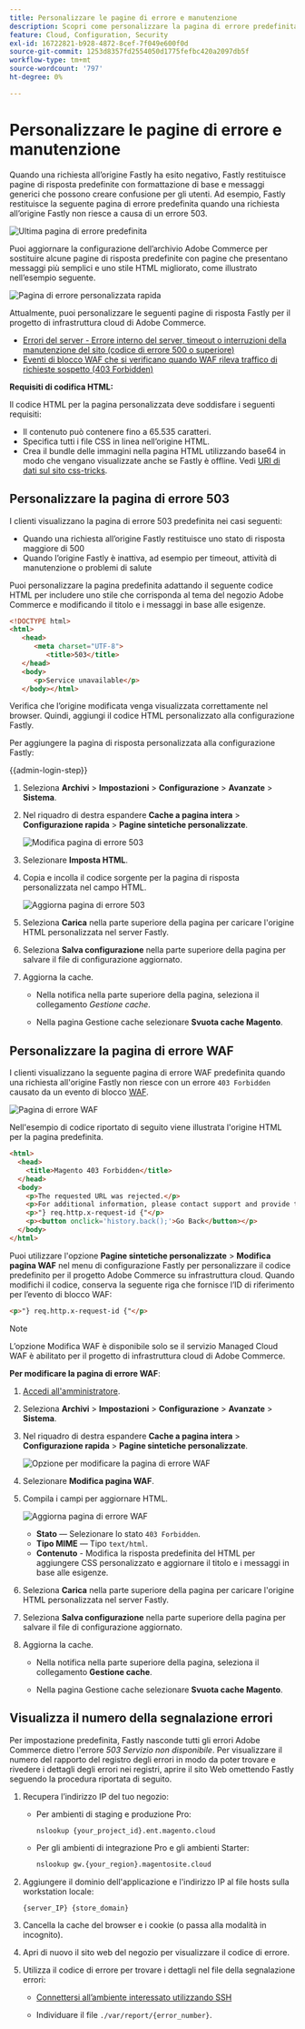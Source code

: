 ```yaml
---
title: Personalizzare le pagine di errore e manutenzione
description: Scopri come personalizzare la pagina di errore predefinita che viene visualizzata quando le richieste al server di origine Fastly non riescono.
feature: Cloud, Configuration, Security
exl-id: 16722821-b928-4872-8cef-7f049e600f0d
source-git-commit: 1253d8357fd2554050d1775fefbc420a2097db5f
workflow-type: tm+mt
source-wordcount: '797'
ht-degree: 0%

---
```


# Personalizzare le pagine di errore e manutenzione

Quando una richiesta all’origine Fastly ha esito negativo, Fastly restituisce pagine di risposta predefinite con formattazione di base e messaggi generici che possono creare confusione per gli utenti. Ad esempio, Fastly restituisce la seguente pagina di errore predefinita quando una richiesta all’origine Fastly non riesce a causa di un errore 503.

![Ultima pagina di errore predefinita](../../assets/cdn/fastly-503-example.png)

Puoi aggiornare la configurazione dell’archivio Adobe Commerce per sostituire alcune pagine di risposta predefinite con pagine che presentano messaggi più semplici e uno stile HTML migliorato, come illustrato nell’esempio seguente.

![Pagina di errore personalizzata rapida](../../assets/cdn/fastly-new-error-page.png)

Attualmente, puoi personalizzare le seguenti pagine di risposta Fastly per il progetto di infrastruttura cloud di Adobe Commerce.

- [Errori del server - Errore interno del server, timeout o interruzioni della manutenzione del sito (codice di errore 500 o superiore)](#customize-the-503-error-page)
- [Eventi di blocco WAF che si verificano quando WAF rileva traffico di richieste sospetto (403 Forbidden)](#customize-the-waf-error-page)

**Requisiti di codifica HTML:**

Il codice HTML per la pagina personalizzata deve soddisfare i seguenti requisiti:

- Il contenuto può contenere fino a 65.535 caratteri.
- Specifica tutti i file CSS in linea nell’origine HTML.
- Crea il bundle delle immagini nella pagina HTML utilizzando base64 in modo che vengano visualizzate anche se Fastly è offline. Vedi [URI di dati sul sito css-tricks](https://css-tricks.com/data-uris/).

## Personalizzare la pagina di errore 503

I clienti visualizzano la pagina di errore 503 predefinita nei casi seguenti:

- Quando una richiesta all’origine Fastly restituisce uno stato di risposta maggiore di 500
- Quando l’origine Fastly è inattiva, ad esempio per timeout, attività di manutenzione o problemi di salute

Puoi personalizzare la pagina predefinita adattando il seguente codice HTML per includere uno stile che corrisponda al tema del negozio Adobe Commerce e modificando il titolo e i messaggi in base alle esigenze.

```html
<!DOCTYPE html>
<html>
   <head>
      <meta charset="UTF-8">
         <title>503</title>
   </head>
   <body>
      <p>Service unavailable</p>
   </body></html>
```

Verifica che l’origine modificata venga visualizzata correttamente nel browser. Quindi, aggiungi il codice HTML personalizzato alla configurazione Fastly.

Per aggiungere la pagina di risposta personalizzata alla configurazione Fastly:

{{admin-login-step}}

1. Seleziona **Archivi** > **Impostazioni** > **Configurazione** > **Avanzate** > **Sistema**.

1. Nel riquadro di destra espandere **Cache a pagina intera** > **Configurazione rapida** > **Pagine sintetiche personalizzate**.

   ![Modifica pagina di errore 503](../../assets/cdn/fastly-custom-synthetic-pages-edit-html.png)

1. Selezionare **Imposta HTML**.

1. Copia e incolla il codice sorgente per la pagina di risposta personalizzata nel campo HTML.

   ![Aggiorna pagina di errore 503](../../assets/cdn/fastly-customize-503-response.png)

1. Seleziona **Carica** nella parte superiore della pagina per caricare l&#39;origine HTML personalizzata nel server Fastly.

1. Seleziona **Salva configurazione** nella parte superiore della pagina per salvare il file di configurazione aggiornato.

1. Aggiorna la cache.

   - Nella notifica nella parte superiore della pagina, seleziona il collegamento *Gestione cache*.

   - Nella pagina Gestione cache selezionare **Svuota cache Magento**.

## Personalizzare la pagina di errore WAF

I clienti visualizzano la seguente pagina di errore WAF predefinita quando una richiesta all&#39;origine Fastly non riesce con un errore `403 Forbidden` causato da un evento di blocco [WAF](fastly-waf-service.md).

![Pagina di errore WAF](../../assets/cdn/fastly-waf-403-error.png)

Nell&#39;esempio di codice riportato di seguito viene illustrata l&#39;origine HTML per la pagina predefinita.

```html
<html>
  <head>
    <title>Magento 403 Forbidden</title>
  </head>
  <body>
    <p>The requested URL was rejected.</p>
    <p>For additional information, please contact support and provide this reference ID:</p>
    <p>"} req.http.x-request-id {"</p>
    <p><button onclick='history.back();'>Go Back</button></p>
  </body>
</html>
```

Puoi utilizzare l&#39;opzione **Pagine sintetiche personalizzate** > **Modifica pagina WAF** nel menu di configurazione Fastly per personalizzare il codice predefinito per il progetto Adobe Commerce su infrastruttura cloud. Quando modifichi il codice, conserva la seguente riga che fornisce l’ID di riferimento per l’evento di blocco WAF:

```html
<p>"} req.http.x-request-id {"</p>
```

>[!NOTE]
>
>L’opzione Modifica WAF è disponibile solo se il servizio Managed Cloud WAF è abilitato per il progetto di infrastruttura cloud di Adobe Commerce.

**Per modificare la pagina di errore WAF**:

1. [Accedi all&#39;amministratore](../../get-started/onboarding.md#access-your-admin-panel).

1. Seleziona **Archivi** > **Impostazioni** > **Configurazione** > **Avanzate** > **Sistema**.

1. Nel riquadro di destra espandere **Cache a pagina intera** > **Configurazione rapida** > **Pagine sintetiche personalizzate**.

   ![Opzione per modificare la pagina di errore WAF](../../assets/cdn/fastly-custom-synthetic-pages-edit-waf.png)

1. Selezionare **Modifica pagina WAF**.

1. Compila i campi per aggiornare HTML.

   ![Aggiorna pagina di errore WAF](../../assets/cdn/fastly-edit-waf-html.png)

   - **Stato** — Selezionare lo stato `403 Forbidden`.
   - **Tipo MIME** — Tipo `text/html`.
   - **Contenuto** - Modifica la risposta predefinita del HTML per aggiungere CSS personalizzato e aggiornare il titolo e i messaggi in base alle esigenze.

1. Seleziona **Carica** nella parte superiore della pagina per caricare l&#39;origine HTML personalizzata nel server Fastly.

1. Seleziona **Salva configurazione** nella parte superiore della pagina per salvare il file di configurazione aggiornato.

1. Aggiorna la cache.

   - Nella notifica nella parte superiore della pagina, seleziona il collegamento **Gestione cache**.

   - Nella pagina Gestione cache selezionare **Svuota cache Magento**.

## Visualizza il numero della segnalazione errori

Per impostazione predefinita, Fastly nasconde tutti gli errori Adobe Commerce dietro l&#39;errore *503 Servizio non disponibile*. Per visualizzare il numero del rapporto del registro degli errori in modo da poter trovare e rivedere i dettagli degli errori nei registri, aprire il sito Web omettendo Fastly seguendo la procedura riportata di seguito.

1. Recupera l’indirizzo IP del tuo negozio:

   - Per ambienti di staging e produzione Pro:

     ```bash
     nslookup {your_project_id}.ent.magento.cloud
     ```

   - Per gli ambienti di integrazione Pro e gli ambienti Starter:

     ```bash
     nslookup gw.{your_region}.magentosite.cloud
     ```

1. Aggiungere il dominio dell&#39;applicazione e l&#39;indirizzo IP al file hosts sulla workstation locale:

   ```text
   {server_IP} {store_domain}
   ```

1. Cancella la cache del browser e i cookie (o passa alla modalità in incognito).

1. Apri di nuovo il sito web del negozio per visualizzare il codice di errore.

1. Utilizza il codice di errore per trovare i dettagli nel file della segnalazione errori:

   - [Connettersi all’ambiente interessato utilizzando SSH](../development/secure-connections.md#connect-to-a-remote-environment)

   - Individuare il file `./var/report/{error_number}`.
